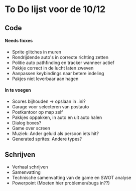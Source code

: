 # To Do lijst voor de 10/12

## Code
#### Needs fixxes
- Sprite glitches in muren
- Rondrijdende auto's in correcte richting zetten
- Politie auto pathfinding en tracker wanneer actief
- Pakkje correct in de lucht laten zweven
- Aanpassen keybindings naar betere indeling
- Pakjes niet leverbaar aan hagen

#### In te voegen
- Scores bijhouden &rarr; opslaan in .ini?
- Garage voor selecteren van postauto
- Postkantoor op map zelf
- Pakkjes oppakken, in auto en uit auto halen
- Dialog boxes?
- Game over screen
- Muziek: Ander geluid als persoon iets hit?
- Generated sprites: Andere types?


## Schrijven
- Verhaal schrijven
- Samenvatting
- Technische samenvatting van de game en SWOT analyse
- Powerpoint (Moeten hier problemen/bugs in??)
